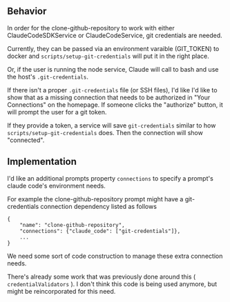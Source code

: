 ## Behavior

In order for the clone-github-repository to work with either ClaudeCodeSDKService or ClaudeCodeService, git credentials are needed.

Currently, they can be passed via an environment varaible (GIT_TOKEN) to docker and `scripts/setup-git-credentials` will put it in the right place.

Or, if the user is running the node service, Claude will call to bash and use the host's `.git-credentials`.


If there isn't a proper `.git-credentials` file (or SSH files), I'd like I'd like to show that as a missing connection that needs to be authorized in "Your Connections" on the homepage.  If someone clicks the "authorize" button, it will prompt the user for a git token.

If they provide a token, a service will save `git-credentials` similar to how `scripts/setup-git-credentials` does.  Then the connection will show "connected".


## Implementation

I'd like an additional prompts property `connections` to specify a prompt's claude code's environment needs.

For example the clone-github-repository prompt might have a git-credentials connection dependency listed as follows

```
{
    "name": "clone-github-repository",
    "connections": {"claude_code": ["git-credentials"]},
    ...
}
```


We need some sort of code construction to manage these extra connection needs.

There's already some work that was previously done around this ( `credentialValidators` ). I don't think this code is being used anymore, but might be reincorporated for this need. 

